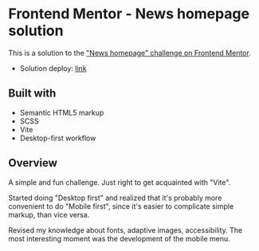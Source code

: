 # Frontend Mentor - News homepage solution

This is a solution to the ["News homepage" challenge on Frontend Mentor](https://www.frontendmentor.io/challenges/news-homepage-H6SWTa1MFl).

- Solution deploy: [link](https://bejewelled-manatee-93492a.netlify.app)

## Built with

- Semantic HTML5 markup
- SCSS
- Vite
- Desktop-first workflow

## Overview

A simple and fun challenge. Just right to get acquainted with "Vite".

Started doing "Desktop first" and realized that it's probably more convenient to do "Mobile first", since it's easier to complicate simple markup, than vice versa.

Revised my knowledge about fonts, adaptive images, accessibility. The most interesting moment was the development of the mobile menu.
